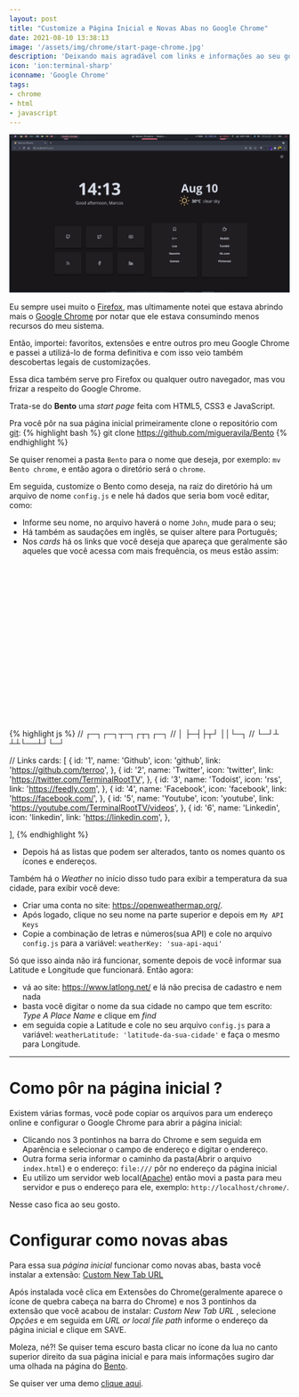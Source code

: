 ```yaml
---
layout: post
title: "Customize a Página Inicial e Novas Abas no Google Chrome"
date: 2021-08-10 13:38:13
image: '/assets/img/chrome/start-page-chrome.jpg'
description: 'Deixando mais agradável com links e informações ao seu gosto.'
icon: 'ion:terminal-sharp'
iconname: 'Google Chrome'
tags:
- chrome
- html
- javascript
---
```


![Customize a Página Inicial e Novas Tabs no Google Chrome](/assets/img/chrome/start-page-chrome.jpg)

Eu sempre usei muito o [Firefox](https://terminalroot.com.br/tags#firefox), mas ultimamente notei que estava abrindo mais o [Google Chrome](https://www.google.com/chrome/) por notar que ele estava consumindo menos recursos do meu sistema.

Então, importei: favoritos, extensões e entre outros pro meu Google Chrome e passei a utilizá-lo de forma definitiva e com isso veio também descobertas legais de customizações.

Essa dica também serve pro Firefox ou qualquer outro navegador, mas vou frizar a respeito do Google Chrome.

Trata-se do **Bento** uma *start page* feita com HTML5, CSS3 e JavaScript.

Pra você pôr na sua página inicial primeiramente clone o repositório com [git](https://terminalroot.com.br/git):
{% highlight bash %}
git clone https://github.com/migueravila/Bento
{% endhighlight %}

Se quiser renomei a pasta `Bento` para o nome que deseja, por exemplo: `mv Bento chrome`, e então agora o diretório será o `chrome`.

Em seguida, customize o Bento como deseja, na raiz do diretório há um arquivo de nome `config.js` e nele há dados que seria bom você editar, como:
+ Informe seu nome, no arquivo haverá o nome `John`, mude para o seu;
+ Há também as saudações em inglês, se quiser altere para Português;
+ Nos *cards* há os links que você deseja que apareça que geralmente são aqueles que você acessa com mais frequência, os meus estão assim:

<!-- QUADRADO -->
<script async src="//pagead2.googlesyndication.com/pagead/js/adsbygoogle.js"></script>
<ins class="adsbygoogle"
style="display:inline-block;width:336px;height:280px"
data-ad-client="ca-pub-2838251107855362"
data-ad-slot="5351066970"></ins>
<script>
(adsbygoogle = window.adsbygoogle || []).push({});
</script>


{% highlight js %}
  // ┌─┐┌─┐┬─┐┌┬┐┌─┐
  // │  ├─┤├┬┘ ││└─┐
  // └─┘┴ ┴┴└──┴┘└─┘

  // Links
  cards: [
    {
      id: '1',
      name: 'Github',
      icon: 'github',
      link: 'https://github.com/terroo',
    },
    {
      id: '2',
      name: 'Twitter',
      icon: 'twitter',
      link: 'https://twitter.com/TerminalRootTV',
    },
    {
      id: '3',
      name: 'Todoist',
      icon: 'rss',
      link: 'https://feedly.com',
    },
    {
      id: '4',
      name: 'Facebook',
      icon: 'facebook',
      link: 'https://facebook.com/',
    },
    {
      id: '5',
      name: 'Youtube',
      icon: 'youtube',
      link: 'https://youtube.com/TerminalRootTV/videos',
    },
    {
      id: '6',
      name: 'Linkedin',
      icon: 'linkedin',
      link: 'https://linkedin.com',
    },

  ],
{% endhighlight %}

+ Depois há as listas que podem ser alterados, tanto os nomes quanto os ícones e endereços.

Também há o *Weather* no início disso tudo para exibir a temperatura da sua cidade, para exibir você deve:
+ Criar uma conta no site: <https://openweathermap.org/>.
+ Após logado, clique no seu nome na parte superior e depois em `My API Keys`
+ Copie a combinação de letras e números(sua API) e cole no arquivo `config.js` para a variável: `weatherKey: 'sua-api-aqui'`

Só que isso ainda não irá funcionar, somente depois de você informar sua Latitude e Longitude que funcionará. Então agora:
+ vá ao site: <https://www.latlong.net/> e lá não precisa de cadastro e nem nada
+ basta você digitar o nome da sua cidade no campo que tem escrito: *Type A Place Name* e clique em *find*
+ em seguida copie a Latitude e cole no seu arquivo `config.js` para a variável: `weatherLatitude: 'latitude-da-sua-cidade'` e faça o mesmo para Longitude.

<!-- RETANGULO LARGO 2 -->
<script async src="//pagead2.googlesyndication.com/pagead/js/adsbygoogle.js"></script>
<ins class="adsbygoogle"
style="display:block; text-align:center;"
data-ad-layout="in-article"
data-ad-format="fluid"
data-ad-client="ca-pub-2838251107855362"
data-ad-slot="8549252987"></ins>
<script>
(adsbygoogle = window.adsbygoogle || []).push({});
</script>

---

# Como pôr na página inicial ?
Existem várias formas, você pode copiar os arquivos para um endereço online e configurar o Google Chrome para abrir a página inicial:
+ Clicando nos 3 pontinhos na barra do Chrome e sem seguida em Aparência e selecionar o campo de endereço e digitar o endereço.
+ Outra forma seria informar o caminho da pasta(Abrir o arquivo `index.html`) e o endereço: `file:///` pôr no endereço da página inicial
+ Eu utilizo um servidor web local([Apache](https://terminalroot.com.br/tags#apache)) então movi a pasta para meu servidor e pus o endereço para ele, exemplo: `http://localhost/chrome/`.

Nesse caso fica ao seu gosto.

# Configurar como novas abas
Para essa sua *página inicial* funcionar como novas abas, basta você instalar a extensão: [Custom New Tab URL](https://chrome.google.com/webstore/detail/custom-new-tab-url/mmjbdbjnoablegbkcklggeknkfcjkjia)

Após instalada você clica em Extensões do Chrome(geralmente aparece o ícone de quebra cabeça na barra do Chrome) e nos 3 pontinhos da extensão que você acabou  de instalar: *Custom New Tab URL* , selecione *Opções* e em seguida em *URL or local file path* informe o endereço da página inicial e clique em SAVE.

Moleza, né?! Se quiser tema escuro basta clicar no ícone da lua no canto superior direito da sua página inicial e para mais informações sugiro dar uma olhada na página do [Bento](https://github.com/migueravila/Bento).

Se quiser ver uma demo [clique aqui](https://migueravila.github.io/Bento/).



